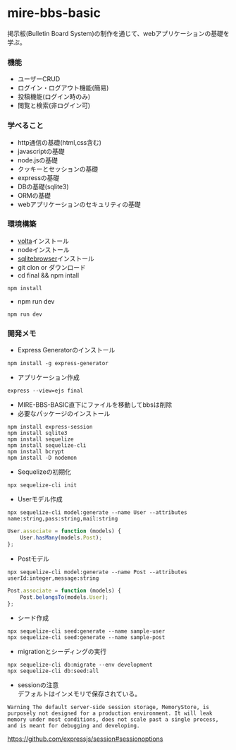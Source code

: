 # mire-bbs-basic

掲示板(Bulletin Board System)の制作を通じて、webアプリケーションの基礎を学ぶ。

### 機能
- ユーザーCRUD
- ログイン・ログアウト機能(簡易) 
- 投稿機能(ログイン時のみ)
- 閲覧と検索(非ログイン可)

### 学べること
- http通信の基礎(html,css含む)
- javascriptの基礎
- node.jsの基礎
- クッキーとセッションの基礎
- expressの基礎
- DBの基礎(sqlite3)
- ORMの基礎
- webアプリケーションのセキュリティの基礎


### 環境構築
- [volta](https://volta.sh/)インストール
- nodeインストール
- [sqlitebrowser](https://sqlitebrowser.org/dl/)インストール
- git clon or ダウンロード
- cd final && npm intall
```
npm install
```
- npm run dev
```
npm run dev
```

### 開発メモ
- Express Generatorのインストール
```
npm install -g express-generator
```
- アプリケーション作成
```
express --view=ejs final
```
- MIRE-BBS-BASIC直下にファイルを移動してbbsは削除
- 必要なパッケージのインストール
```
npm install express-session
npm install sqlite3
npm install sequelize
npm install sequelize-cli
npm install bcrypt
npm install -D nodemon
```
- Sequelizeの初期化
```
npx sequelize-cli init
```

- Userモデル作成
```
npx sequelize-cli model:generate --name User --attributes name:string,pass:string,mail:string
```

```javascript:models/user.js
User.associate = function (models) {
    User.hasMany(models.Post);
};
```

- Postモデル
```
npx sequelize-cli model:generate --name Post --attributes userId:integer,message:string
```
```javascript:models/post.js
Post.associate = function (models) {
    Post.belongsTo(models.User);
};
```

- シード作成
```
npx sequelize-cli seed:generate --name sample-user
npx sequelize-cli seed:generate --name sample-post
```

- migrationとシーディングの実行
```
npx sequelize-cli db:migrate --env development
npx sequelize-cli db:seed:all
```

- sessionの注意  
デフォルトはインメモリで保存されている。  
```
Warning The default server-side session storage, MemoryStore, is purposely not designed for a production environment. It will leak memory under most conditions, does not scale past a single process, and is meant for debugging and developing.
```  
https://github.com/expressjs/session#sessionoptions